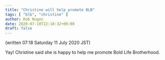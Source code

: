 ```yaml
---
title: "Christine will help promote BLB"
tags: [ "blb", "christine" ]
author: Rob Nugen
date: 2020-07-10T22:18:32+09:00
draft: false
---
```


(written 07:18 Saturday 11 July 2020 JST)

Yay!  Christine said she is happy to help me promote Bold Life
Brotherhood.
